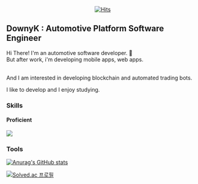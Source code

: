     
  <div align=center>
	
  [![Hits](https://hits.seeyoufarm.com/api/count/incr/badge.svg?url=https%3A%2F%2Fgithub.com%2Fdownybehind)](https://hits.seeyoufarm.com) 
	
  </div>
  
## DownyK : Automotive Platform Software Engineer 

Hi There! I'm an automotive software developer. 🚗<br/>
But after work, i'm developing mobile apps, web apps.<br/><br/>

And I am interested in developing blockchain and automated trading bots.<br/>

I like to develop and I enjoy studying.</br>

### Skills <br/>

#### Proficient
<img src="https://img.shields.io/badge/C-pink?style=flat&logo=C&logoColor=#A8B9CC"/>

### Tools <br/>



  
[![Anurag's GitHub stats](https://github-readme-stats.vercel.app/api?username=downybehind&count_private=true&show_icons=true&theme=gruvbox)](https://github.com/anuraghazra/github-readme-stats)


[![Solved.ac
프로필](http://mazassumnida.wtf/api/mini/generate_badge?boj=kim1023123)](https://solved.ac/kim1023123)



<!--
**DownyBehind/DownyBehind** is a ✨ _special_ ✨ repository because its `README.md` (this file) appears on your GitHub profile.

Here are some ideas to get you started:

- 🔭 I’m currently working on ...
- 🌱 I’m currently learning ...
- 👯 I’m looking to collaborate on ...
- 🤔 I’m looking for help with ...
- 💬 Ask me about ...
- 📫 How to reach me: ...
- 😄 Pronouns: ...
- ⚡ Fun fact: ...
-->
